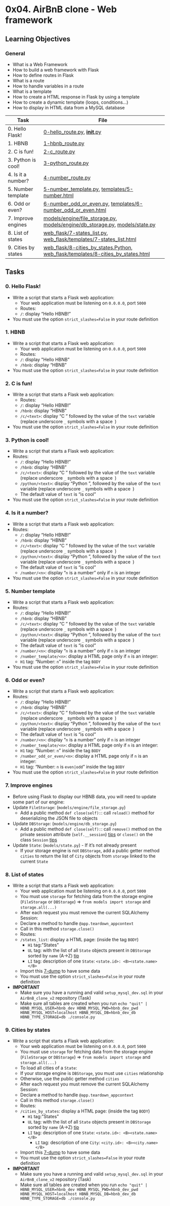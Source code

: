 # 0x04. AirBnB clone - Web framework

## Learning Objectives

### General

* What is a Web Framework
* How to build a web framework with Flask
* How to define routes in Flask
* What is a route
* How to handle variables in a route
* What is a template
* How to create a HTML response in Flask by using a template
* How to create a dynamic template (loops, conditions…)
* How to display in HTML data from a MySQL database

| Task | File |
| ---- | ---- |
| 0. Hello Flask! | [0-hello_route.py](./0-hello_route.py), [__init__.py](./__init__.py) |
| 1. HBNB | [1-hbnb_route.py](./1-hbnb_route.py) |
| 2. C is fun! | [2-c_route.py](./2-c_route.py) |
| 3. Python is cool! | [3-python_route.py](./3-python_route.py) |
| 4. Is it a number? | [4-number_route.py](./4-number_route.py) |
| 5. Number template | [5-number_template.py](./5-number_template.py), [templates/5-number.html](./templates/5-number.html) |
| 6. Odd or even? | [6-number_odd_or_even.py](./6-number_odd_or_even.py), [templates/6-number_odd_or_even.html](./templates/6-number_odd_or_even.html) |
| 7. Improve engines | [models/engine/file_storage.py](../models/engine/file_storage.py), [models/engine/db_storage.py](../models/engine/db_storage.py), [models/state.py](../models/state.py) |
| 8. List of states | [web_flask/7-states_list.py](./7-states_list.py), [web_flask/templates/7-states_list.html](./templates/7-states_list.html) |
| 9. Cities by states | [web_flask/8-cities_by_states.Python](./8-cities_by_states.py), [web_flask/templates/8-cities_by_states.html](./templates/8-cities_by_states.html) |

## Tasks
### 0. Hello Flask!
* Write a script that starts a Flask web application:
    * Your web application must be listening on `0.0.0.0`, port `5000`
    * Routes:
	* `/`: display “Hello HBNB!”
* You must use the option `strict_slashes=False` in your route definition
### 1. HBNB
* Write a script that starts a Flask web application:
    * Your web application must be listening on `0.0.0.0`, port `5000`
    * Routes:
	* `/`: display "Hello HBNB"
	* `/hbnb`: display “HBNB”
* You must use the option `strict_slashes=False` in your route definition
### 2. C is fun!
* Write a script that starts a Flask web application:
    * Routes:
	* `/`: display “Hello HBNB!”
	* `/hbnb`: display “HBNB”
	* `/c/<text>`: display “C ” followed by the value of the `text` variable (replace underscore `_` symbols with a space` `)
* You must use the option `strict_slashes=False` in your route definition
### 3. Python is cool!
* Write a script that starts a Flask web application:
* Routes:
    * `/`: display “Hello HBNB!”
    * `/hbnb`: display “HBNB”
    * `/c/<text>`: display “C ” followed by the value of the `text` variable (replace underscore `_` symbols with a space` `)
    * `/python/<text>`: display “Python ”, followed by the value of the `text` variable (replace underscore `_` symbols with a space` `)
	* The default value of `text` is “is cool”
* You must use the option `strict_slashes=False` in your route definition
### 4. Is it a number?
* Write a script that starts a Flask web application:
* Routes:
    * `/`: display “Hello HBNB!”
    * `/hbnb`: display “HBNB”
    * `/c/<text>`: display “C ” followed by the value of the `text` variable (replace underscore `_` symbols with a space` `)
    * `/python/<text>`: display “Python ”, followed by the value of the `text` variable (replace underscore `_` symbols with a space` `)
	* The default value of `text` is “is cool”
    * `/number/<n>`: display “`n` is a number” only if `n` is an integer
* You must use the option `strict_slashes=False` in your route definition
### 5. Number template
* Write a script that starts a Flask web application:
* Routes:
    * `/`: display “Hello HBNB!”
    * `/hbnb`: display “HBNB”
    * `/c/<text>`: display “C ” followed by the value of the `text` variable (replace underscore `_` symbols with a space` `)
    * `/python/<text>`: display “Python ”, followed by the value of the `text` variable (replace underscore `_` symbols with a space` `)
	* The default value of `text` is “is cool”
    * `/number/<n>`: display “`n` is a number” only if `n` is an integer
    * `/number_template/<n>`: display a HTML page only if `n` is an integer:
	* `H1` tag: “Number: `n`” inside the tag `BODY`
* You must use the option `strict_slashes=False` in your route definition
### 6. Odd or even?
* Write a script that starts a Flask web application:
* Routes:
    * `/`: display “Hello HBNB!”
    * `/hbnb`: display “HBNB”
    * `/c/<text>`: display “C ” followed by the value of the `text` variable (replace underscore `_` symbols with a space` `)
    * `/python/<text>`: display “Python ”, followed by the value of the `text` variable (replace underscore `_` symbols with a space` `)
	* The default value of `text` is “is cool”
    * `/number/<n>`: display “`n` is a number” only if `n` is an integer
    * `/number_template/<n>`: display a HTML page only if `n` is an integer:
	* `H1` tag: “Number: `n`” inside the tag `BODY`
    * `/number_odd_or_even/<n>`: display a HTML page only if `n` is an integer:
	* `H1` tag: “Number: `n` is `even|odd`” inside the tag `BODY`
* You must use the option `strict_slashes=False` in your route definition
### 7. Improve engines
* Before using Flask to display our HBNB data, you will need to update some part of our engine:
* Update `FileStorage`: (`models/engine/file_storage.py`)
    * Add a public method `def close(self):`: call `reload()` method for deserializing the JSON file to objects
* Update `DBStorage`: (`models/engine/db_storage.py`)
    * Add a public method `def close(self):`: call `remove()` method on the private session attribute (`self.__session`) [tips](https://docs.sqlalchemy.org/en/13/orm/contextual.html) or `close()` on the class `Session` [tips](https://docs.sqlalchemy.org/en/13/orm/session_api.html)
* Update `State`: (`models/state.py`) - If it’s not already present
    * If your storage engine is not `DBStorage`, add a public getter method `cities` to return the list of `City` objects from `storage` linked to the current `State`
### 8. List of states
* Write a script that starts a Flask web application:
    * Your web application must be listening on `0.0.0.0`, port `5000`
    * You must use `storage` for fetching data from the storage engine (`FileStorage` or `DBStorage`) => `from models import storage` and `storage.all(...)`
    * After each request you must remove the current SQLAlchemy Session:
	* Declare a method to handle `@app.teardown_appcontext`
	* Call in this method `storage.close()`
    * Routes:
	* `/states_list`: display a HTML page: (inside the tag `BODY`)
	    * `H1` tag:"States"
	    * `UL` tag: with the list of all `State` objects present in `DBStorage` sorted by `name` (A->Z) [tip](https://jinja.palletsprojects.com/en/2.9.x/templates/)
		* `LI` tag: description of one `State`: `<state.id>: <B><state.name></B>`
    * Import this [7-dump](https://s3.amazonaws.com/intranet-projects-files/holbertonschool-higher-level_programming+/290/7-states_list.sql) to have some data
    * You must use the option `strict_slashes=False` in your route definition
* **IMPORTANT**
    * Make sure you have a running and valid `setup_mysql_dev.sql` in your `AirBnB_clone_v2` repository (Task)
    * Make sure all tables are created when you run `echo "quit" | HBNB_MYSQL_USER=hbnb_dev HBNB_MYSQL_PWD=hbnb_dev_pwd HBNB_MYSQL_HOST=localhost HBNB_MYSQL_DB=hbnb_dev_db HBNB_TYPE_STORAGE=db ./console.py`
### 9. Cities by states
* Write a script that starts a Flask web application:
    * Your web application must be listening on `0.0.0.0`, port `5000`
    * You must use `storage` for fetching data from the storage engine (`FileStorage` or `DBStorage`) => `from models import storage` and `storage.all(...)`
    * To load all cities of a `State`:
	* If your storage engine is `DBStorage`, you must use `cities` relationship
	* Otherwise, use the public getter method `cities`
    * After each request you must remove the current SQLAlchemy Session:
	* Declare a method to handle `@app.teardown_appcontext`
	* Call in this method `storage.close()`
    * Routes:
	* `/cities_by_states`: display a HTML page: (inside the tag `BODY`)
	    * `H1` tag:"States"
	    * `UL` tag: with the list of all `State` objects present in `DBStorage` sorted by `name` (A->Z) [tip](https://jinja.palletsprojects.com/en/2.9.x/templates/)
		* `LI` tag: description of one `State`: `<state.id>: <B><state.name></B>`
		    * `LI` tag: description of one `City`: `<city.id>: <B><city.name></B>`
    * Import this [7-dump](https://s3.amazonaws.com/intranet-projects-files/holbertonschool-higher-level_programming+/290/7-states_list.sql) to have some data
    * You must use the option `strict_slashes=False` in your route definition
* **IMPORTANT**
    * Make sure you have a running and valid `setup_mysql_dev.sql` in your `AirBnB_clone_v2` repository (Task)
    * Make sure all tables are created when you run `echo "quit" | HBNB_MYSQL_USER=hbnb_dev HBNB_MYSQL_PWD=hbnb_dev_pwd HBNB_MYSQL_HOST=localhost HBNB_MYSQL_DB=hbnb_dev_db HBNB_TYPE_STORAGE=db ./console.py`

